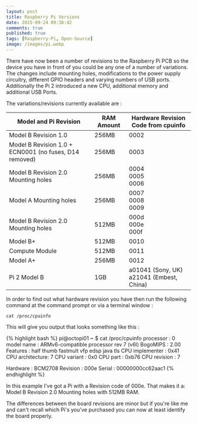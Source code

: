```yaml
---
layout: post
title: Raspberry Pi Versions
date: 2015-09-24 09:38:42
comments: true
published: true
tags: [Raspberry-Pi, Open-Source]
image: /images/pi.webp
---
```


There have now been a number of revisions to the Raspberry Pi PCB so the device
you have in front of you could be any one of a number of variations. The changes
include mounting holes, modifications to the power supply circuitry, different
GPIO headers and varying numbers of USB ports. Additionally the Pi 2 introduced
a new CPU, additional memory and additional USB Ports.

The variations/revisions currently available are :

| Model and Pi Revision                                  | RAM Amount | Hardware Revision Code from cpuinfo          |
| ------------------------------------------------------ | ---------- | -------------------------------------------- |
| Model B Revision 1.0                                   | 256MB      | 0002                                         |
| Model B Revision 1.0 + ECN0001 (no fuses, D14 removed) | 256MB      | 0003                                         |
| Model B Revision 2.0 Mounting holes                    | 256MB      | 0004 <br>0005<br> 0006                       |
| Model A Mounting holes                                 | 256MB      | 0007 <br>0008 <br>0009                       |
| Model B Revision 2.0 Mounting holes                    | 512MB      | 000d <br>000e <br>000f                       |
| Model B+                                               | 512MB      | 0010                                         |
| Compute Module                                         | 512MB      | 0011                                         |
| Model A+                                               | 256MB      | 0012                                         |
| Pi 2 Model B                                           | 1GB        | a01041 (Sony, UK) <br>a21041 (Embest, China) |

In order to find out what hardware revision you have then run the following
command at the command prompt or via a terminal window :

```
cat /proc/cpuinfo
```

This will give you output that looks something like this :

{% highlight bash %}
pi@octopi01 ~ $ cat /proc/cpuinfo
processor : 0
model name : ARMv6-compatible processor rev 7 (v6l)
BogoMIPS : 2.00
Features : half thumb fastmult vfp edsp java tls
CPU implementer : 0x41
CPU architecture: 7
CPU variant : 0x0
CPU part : 0xb76
CPU revision : 7

Hardware : BCM2708
Revision : 000e
Serial : 00000000cc62aac1
{% endhighlight %}

In this example I’ve got a Pi with a Revision code of 000e. That makes it a:
Model B Revision 2.0 Mounting holes with 512MB RAM.

The differences between the board revisions are minor but if you're like me and
can't recall which Pi's you've purchased you can now at least identify the board
properly.
